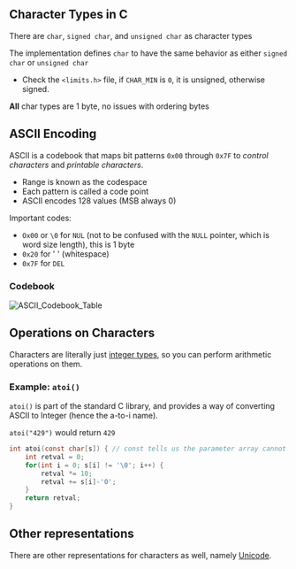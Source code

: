 ## Character Types in C

There are `char`, `signed char`, and `unsigned char` as character types

The implementation defines `char` to have the same behavior as either `signed char` or `unsigned char`
- Check the `<limits.h>` file, if `CHAR_MIN` is `0`, it is unsigned, otherwise signed.

**All** char types are 1 byte, no issues with ordering bytes

## ASCII Encoding

ASCII is a codebook that maps bit patterns `0x00` through `0x7F` to *control characters* and *printable characters*.
- Range is known as the codespace
- Each pattern is called a code point
- ASCII encodes 128 values (MSB always 0)

Important codes:
- `Ox00` or `\0` for `NUL` (not to be confused with the `NULL` pointer, which is word size length), this is 1 byte
- `0x20` for ' ' (whitespace)
- `0x7F` for `DEL`

### Codebook

![ASCII_Codebook_Table](ASCII_Codebook_Table.png)

## Operations on Characters

Characters are literally just [integer types](Manipulating%20Integer%20Representations.md), so you can perform arithmetic operations on them.

### Example: `atoi()`

`atoi()` is part of the standard C library, and provides a way of converting ASCII to Integer (hence the a-to-i name).

`atoi("429")` would return `429`

```c
int atoi(const char[s]) { // const tells us the parameter array cannot change
	int retval = 0;
	for(int i = 0; s[i] != '\0'; i++) {
		retval *= 10;
		retval += s[i]-'0';
	}
	return retval;
}
```

## Other representations

There are other representations for characters as well, namely [Unicode](Unicode.md).